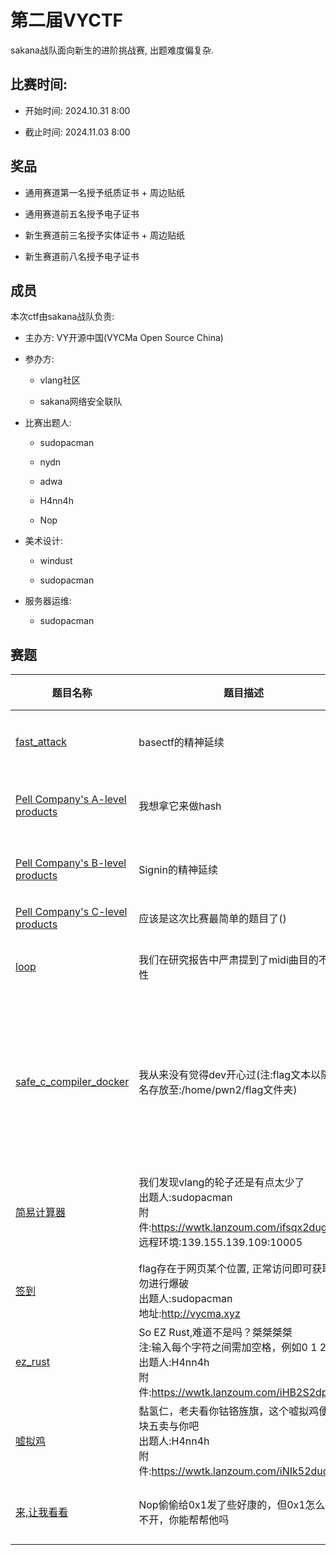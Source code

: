# 第二届VYCTF

sakana战队面向新生的进阶挑战赛, 出题难度偏复杂.

## 比赛时间:

- 开始时间: 2024.10.31 8:00  

- 截止时间: 2024.11.03 8:00

## 奖品

- 通用赛道第一名授予纸质证书 + 周边贴纸

- 通用赛道前五名授予电子证书

- 新生赛道前三名授予实体证书 + 周边贴纸

- 新生赛道前八名授予电子证书

## 成员

本次ctf由sakana战队负责:

- 主办方: VY开源中国(VYCMa Open Source China)

- 参办方: 
  
  - vlang社区
  
  - sakana网络安全联队

- 比赛出题人:
  
  - sudopacman
  
  - nydn
  
  - adwa
  
  - H4nn4h
  
  - Nop

- 美术设计:
  
  - windust
  
  - sudopacman

- 服务器运维:
  
  - sudopacman

## 赛题

| 题目名称                                                                      | 题目描述                                                                                                               | 题目类型    | 出题人        | 题目难度   | 问题指向                                                          | flag                                                                    |
| ------------------------------------------------------------------------- | ------------------------------------------------------------------------------------------------------------------ | ------- | ---------- | ------ | ------------------------------------------------------------- | ----------------------------------------------------------------------- |
| [fast_attack](./WP/fast_attack/README.md)                                 | basectf的精神延续                                                                                                       | Crypto  | sudopacman | normal | p-adic上的ECC问题, 快速破解10组曲线                                      | vyctf{adwa_is_the_best_crypto_player}                                   |
| [Pell Company's A-level products](./WP/Pell_Company's_products/README.md) | 我想拿它来做hash                                                                                                         | Crypto  | adwa       | normal | 自定义曲线的ph算法及曲线背包问题                                             | vyctf{0010011100000101010011100001101111110101011001000101011111101001} |
| [Pell Company's B-level products](./WP/Pell_Company's_products/README.md) | Signin的精神延续                                                                                                        | Crypto  | adwa       | normal | 自定义曲线实现的类RSA加密及二元copper                                       | vyctf{ffefc2b4c1482c8beef04fbdd0e38e7a931d4f41c2e63f7aa13b2e1d1ef7f970} |
| [Pell Company's C-level products](./WP/Pell_Company's_products/README.md) | 应该是这次比赛最简单的题目了()                                                                                                   | Crypto  | adwa       | normal | 自定义曲线的阶的问题                                                    | vyctf{19636b9eb26a0f0701691f84a643b081}                                 |
| [loop](./WP/loop/README.md)                                               | 我们在研究报告中严肃提到了midi曲目的不安全性                                                                                           | MISC    | sudopacman | hard   | 音频上基于osc的信息安全问题研究报告                                           | vyctf{Lycoris_Recoil}                                                   |
| [safe_c_compiler_docker](./WP/safe_c_compiler/README.md)                  | 我从来没有觉得dev开心过(注:flag文本以随机名存放至:/home/pwn2/flag文件夹)                                                                  | Pwn     | nydn       | hard   | 函数指针劫持控制流,编译器处理函数调用传参时生成的寄存器操作代码构造shellcode，相对偏移跳转连接shellcode | vyctf{wow_you_have_become_a_c_expert}                                   |
| [简易计算器](./WP/简易计算器/README.md)                                             | 我们发现vlang的轮子还是有点太少了<br/>出题人:sudopacman<br/>附件:https://wwtk.lanzoum.com/ifsqx2dugtwd<br/>远程环境:139.155.139.109:10005 | web     | sudopacman | normal | 考察一点反编译基础, 模糊测试能力与基本的shell方法应用                                | vyctf{66895b7d-3169-478d-b7ef-fd0530a46fba}                             |
| [签到](./WP/签到/README.md)                                                   | flag存在于网页某个位置, 正常访问即可获取, 请勿进行爆破<br/>出题人:sudopacman<br/>地址:http://vycma.xyz                                         | web     | sudopacman | signin | 送分题, 考察对前端的认识                                                 | vyctf{welcome_come_to_vyctf!!!}                                         |
| [ez_rust](./WP/ez_rust/README.md)                                         | So EZ Rust,难道不是吗？桀桀桀桀<br/>注:输入每个字符之间需加空格，例如0 1 2 3 4<br/>出题人:H4nn4h<br/>附件:https://wwtk.lanzoum.com/iHB2S2dpsdtg   | Reverse | H4nn4h     | normal | rust程序分析                                                      | vyctf{d13bc9c2db60006994cc63be66dd0283}                                 |
| [嘘拟鸡](./WP/嘘拟鸡/README.md)                                                 | 黏氢仁，老夫看你钴铬旌旗，这个嘘拟鸡便两块五卖与你吧<br/>出题人:H4nn4h<br/>附件:https://wwtk.lanzoum.com/iNIk52duojxc                             | Reverse | H4nn4h     | hard   | VM                                                            | vyctf{Vm_ji_ni_tai_mei~~~Oh_baby!}                                      |
| [来,让我看看](./WP/来,让我看看/README.md)                                           | Nop偷偷给0x1发了些好康的，但0x1怎么都点不开，你能帮帮他吗                                                                                  | iot     | Nop        | normal | mqtt协议分析、qemu模拟、固件解密                                          | VYCTF{教练我想学挨殴踢}                                                         |

